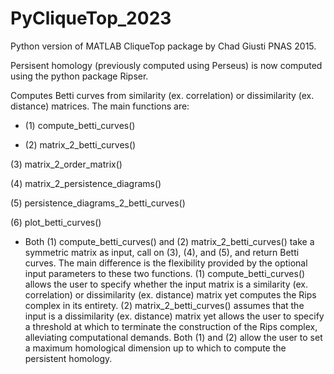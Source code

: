 # PyCliqueTop_2023
Python version of MATLAB CliqueTop package by Chad Giusti PNAS 2015.

Persisent homology (previously computed using Perseus) is now computed 
using the python package Ripser.  

Computes Betti curves from similarity (ex. correlation) or dissimilarity (ex. distance) matrices. The main functions are:

* (1) compute_betti_curves() 

* (2) matrix_2_betti_curves()

(3) matrix_2_order_matrix() 

(4) matrix_2_persistence_diagrams() 

(5) persistence_diagrams_2_betti_curves() 

(6) plot_betti_curves()

* Both (1) compute_betti_curves() and (2) matrix_2_betti_curves() take a symmetric matrix as input, call on (3), (4), and (5), and return Betti curves. The main difference is the flexibility provided by the optional input parameters to these two functions.  (1) compute_betti_curves() allows the user to specify whether the input matrix is a similarity (ex. correlation) or dissimilarity (ex. distance) matrix yet computes the Rips complex in its entirety. (2) matrix_2_betti_curves() assumes that the input is a dissimilarity (ex. distance) matrix yet allows the user to specify a threshold at which to terminate the construction of the Rips complex, alleviating computational demands.  Both (1) and (2) allow the user to set a maximum homological dimension up to which to compute the persistent homology.






